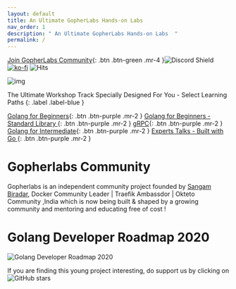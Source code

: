 ```yaml
---
layout: default
title: An Ultimate GopherLabs Hands-on Labs
nav_order: 1
description: " An Ultimate GopherLabs Hands-on Labs  "
permalink: /
---
```

[Join GopherLabs Community](https://discord.gg/S3GtFvT){: .btn .btn-green .mr-4 }![Discord Shield](https://discordapp.com/api/guilds/673835807165120512/widget.png?style=shield) [![ko-fi](https://www.ko-fi.com/img/githubbutton_sm.svg)](https://ko-fi.com/K3K0E60M) ![Hits](https://hitcounter.pythonanywhere.com/count/tag.svg?url=https%3A%2F%2Fgopherlabs.kubedaily.com%2F)

![img](https://raw.githubusercontent.com/sangam14/GopherLabs/master/img/gopherlabskube.png)


The Ultimate Workshop Track Specially Designed For You - Select Learning Paths 
{: .label .label-blue }

[Golang for Beginners](https://gopherlabs.kubedaily.com/Beginners/readme.html){: .btn .btn-purple .mr-2 } [Golang for Beginners - Standard Library ](https://gopherlabs.kubedaily.com/StandardLib/README.html){: .btn .btn-purple .mr-2 } [gRPC](https://gopherlabs.kubedaily.com/GRPC/README.html){: .btn .btn-purple .mr-2 } [Golang for Intermediate](){: .btn .btn-purple .mr-2 }  [Experts Talks - Built with Go ](){: .btn .btn-purple .mr-2 } 

# Gopherlabs Community 

Gopherlabs is an independent community project founded by [Sangam Biradar](https://twitter.com/BiradarSangam/), Docker Community Leader | Traefik Ambassdor | Okteto Community ,India which is now being built & shaped by a growing community and mentoring and educating free of cost ! 


# Golang Developer Roadmap 2020

 ![Golang Developer Roadmap 2020](https://raw.githubusercontent.com/sangam14/GopherLabs/master/img/golang-developer-roadmap.png)
 
If you are finding this young project interesting, do support us by clicking on ![GitHub stars](https://camo.githubusercontent.com/18d8913b395ef435e215d9b769e8867d939589dd/68747470733a2f2f696d672e736869656c64732e696f2f6769746875622f73746172732f73616e67616d31342f476f706865726c6162733f7374796c653d736f6369616c)





